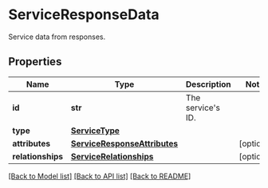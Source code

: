 # ServiceResponseData

Service data from responses.
## Properties
Name | Type | Description | Notes
------------ | ------------- | ------------- | -------------
**id** | **str** | The service&#39;s ID. | 
**type** | [**ServiceType**](ServiceType.md) |  | 
**attributes** | [**ServiceResponseAttributes**](ServiceResponseAttributes.md) |  | [optional] 
**relationships** | [**ServiceRelationships**](ServiceRelationships.md) |  | [optional] 

[[Back to Model list]](README.md#documentation-for-models) [[Back to API list]](README.md#documentation-for-api-endpoints) [[Back to README]](README.md)


